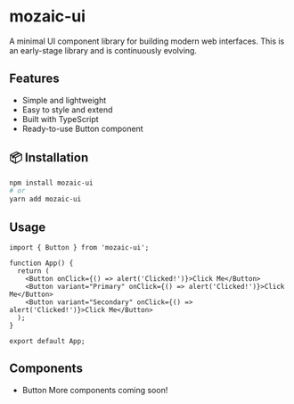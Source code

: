 # mozaic-ui

A minimal UI component library for building modern web interfaces.
This is an early-stage library and is continuously evolving.

## Features
- Simple and lightweight
- Easy to style and extend
- Built with TypeScript
- Ready-to-use Button component

## 📦 Installation
```bash
npm install mozaic-ui
# or
yarn add mozaic-ui
```

## Usage 
```
import { Button } from 'mozaic-ui';

function App() {
  return (
    <Button onClick={() => alert('Clicked!')}>Click Me</Button>
    <Button variant="Primary" onClick={() => alert('Clicked!')}>Click Me</Button>
    <Button variant="Secondary" onClick={() => alert('Clicked!')}>Click Me</Button>
  );
}

export default App;
```

## Components
- Button
More components coming soon!

